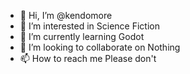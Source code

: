 - 👋 Hi, I’m @kendomore
- 👀 I’m interested in Science Fiction 
- 🌱 I’m currently learning Godot 
- 💞️ I’m looking to collaborate on Nothing
- 📫 How to reach me Please don't 

<!---
kendomore/kendomore is a ✨ special ✨ repository because its `README.md` (this file) appears on your GitHub profile.
You can click the Preview link to take a look at your changes.
--->
